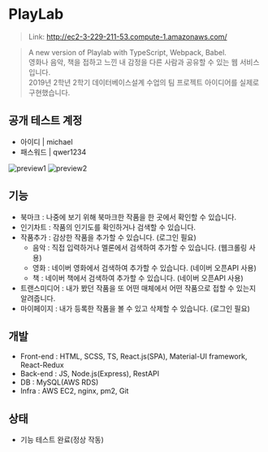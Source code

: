 <h1>PlayLab</h1>

> Link: http://ec2-3-229-211-53.compute-1.amazonaws.com/ <br/>

> A new version of Playlab with TypeScript, Webpack, Babel. <br/>
> 영화나 음악, 책을 접하고 느낀 내 감정을 다른 사람과 공유할 수 있는 웹 서비스입니다. <br/>
> 2019년 2학년 2학기 데이터베이스설계 수업의 팀 프로젝트 아이디어를 실제로 구현했습니다.

<h2> 공개 테스트 계정 </h2>

* 아이디 | michael
* 패스워드 | qwer1234

<img src="https://user-images.githubusercontent.com/60354103/79992119-0dfd2c00-84ee-11ea-8fb6-aa8c6249bfc5.png" alt="preview1">
<img src="https://user-images.githubusercontent.com/60354103/79992125-0f2e5900-84ee-11ea-836e-b031fc3badbb.png" alt="preview2">

<h2> 기능 </h2>

* 북마크 : 나중에 보기 위해 북마크한 작품을 한 곳에서 확인할 수 있습니다.
* 인기차트 : 작품의 인기도를 확인하거나 검색할 수 있습니다.
* 작품추가 : 감상한 작품을 추가할 수 있습니다. (로그인 필요)
  * 음악 : 직접 입력하거나 멜론에서 검색하여 추가할 수 있습니다. (웹크롤링 사용)
  * 영화 : 네이버 영화에서 검색하여 추가할 수 있습니다. (네이버 오픈API 사용)
  * 책 : 네이버 책에서 검색하여 추가할 수 있습니다. (네이버 오픈API 사용)
* 트랜스미디어 : 내가 봤던 작품을 또 어떤 매체에서 어떤 작품으로 접할 수 있는지 알려줍니다.
* 마이페이지 : 내가 등록한 작품을 볼 수 있고 삭제할 수 있습니다. (로그인 필요)

<h2> 개발 </h2>

* Front-end : HTML, SCSS, TS, React.js(SPA), Material-UI framework, React-Redux
* Back-end : JS, Node.js(Express), RestAPI
* DB : MySQL(AWS RDS)
* Infra : AWS EC2, nginx, pm2, Git

<h2> 상태 </h2>

* 기능 테스트 완료(정상 작동)



